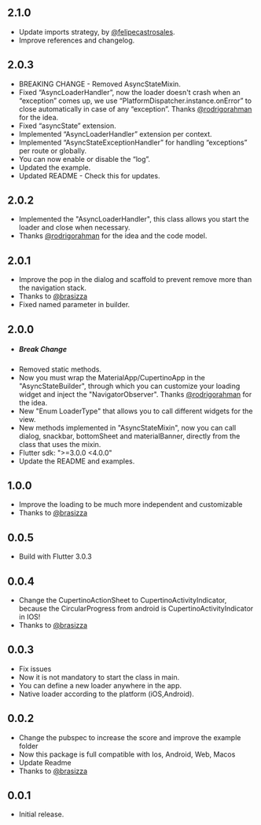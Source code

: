 ## 2.1.0
- Update imports strategy, by [@felipecastrosales](https://github.com/felipecastrosales).
- Improve references and changelog.

## 2.0.3
- BREAKING CHANGE - Removed AsyncStateMixin.
- Fixed “AsyncLoaderHandler”, now the loader doesn't crash when an “exception” comes up, we use “PlatformDispatcher.instance.onError” to close automatically in case of any “exception”. Thanks [@rodrigorahman](https://github.com/rodrigorahman) for the idea.
- Fixed “asyncState” extension.
- Implemented “AsyncLoaderHandler” extension per context.
- Implemented “AsyncStateExceptionHandler” for handling “exceptions” per route or globally.
- You can now enable or disable the “log”.
- Updated the example.
- Updated README - Check this for updates.

## 2.0.2
- Implemented the  "AsyncLoaderHandler", this class allows you start the loader and close when necessary.
- Thanks [@rodrigorahman](https://github.com/rodrigorahman) for the idea and the code model.

## 2.0.1
- Improve the pop in the dialog and scaffold to prevent remove more than the navigation stack. 
- Thanks to [@brasizza](https://github.com/brasizza)
- Fixed named parameter in builder.

## 2.0.0

- ##### Break Change
- Removed static methods.
- Now you must wrap the MaterialApp/CupertinoApp in the "AsyncStateBuilder", through which you can customize your loading widget and inject the "NavigatorObserver". Thanks [@rodrigorahman](https://github.com/rodrigorahman) for the idea.
- New "Enum LoaderType" that allows you to call different widgets for the view.
- New methods implemented in "AsyncStateMixin", now you can call dialog, snackbar, bottomSheet and materialBanner, directly from the class that uses the mixin.
- Flutter sdk: ">=3.0.0 <4.0.0"
- Update the README and examples.

## 1.0.0

- Improve the loading to be much more independent and customizable
- Thanks to [@brasizza](https://github.com/brasizza)

## 0.0.5

- Build with Flutter 3.0.3

## 0.0.4

- Change the CupertinoActionSheet to CupertinoActivityIndicator, because the CircularProgress from android is CupertinoActivityIndicator in IOS!
- Thanks to [@brasizza](https://github.com/brasizza)

## 0.0.3

- Fix issues
- Now it is not mandatory to start the class in main.
- You can define a new loader anywhere in the app.
- Native loader according to the platform (iOS,Android).

## 0.0.2

- Change the pubspec to increase the score and improve the example folder
- Now this package is full compatible with Ios, Android, Web, Macos
- Update Readme
- Thanks to [@brasizza](https://github.com/brasizza)

## 0.0.1

- Initial release.
